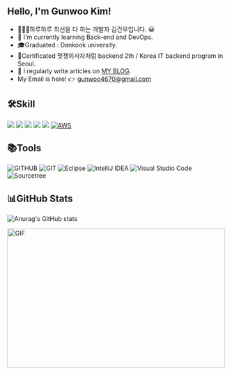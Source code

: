 ## Hello, I'm Gunwoo Kim!


- 👨🏻‍💻하루하루 최선을 다 하는 개발자 김건우입니다. 😀
- 🌱 I'm currently learning Back-end and DevOps.
- 🎓Graduated : Dankook university.
- 📜Certificated  멋쟁이사자처럼 backend 2th / Korea IT backend program in Seoul.
- 📝 I regularly write articles on [MY BLOG](https://velog.io/@guns95).  
- My Email is here! 👉  gunwoo4670@gmail.com
<!--  My Resume is here! 👉 [RESUME](https://big-marjoram-ffc.notion.site/4179a4f44b2e4789b280720cb13b21fc) -->
<!-- 🔭 I am currently studying at [Dong-A University](https://computer.donga.ac.kr/sites/computer/index.do) as a student. -->

## 🛠Skill
<img src="https://img.shields.io/badge/Java-E34F26?style=flat&logo=Java&logoColor=white"/></a>
<img src="https://img.shields.io/badge/Spring-6DB33F?style=flat&logo=Spring&logoColor=white"/></a>
<img src="https://img.shields.io/badge/Spring Boot-6DB33F?style=flat&logo=Spring Boot&logoColor=white"/></a>
<img src="https://img.shields.io/badge/JUnit5-25A162?style=flat&logo=JUnit5&logoColor=white"/></a>
<img src="https://img.shields.io/badge/MySQL-4479A1?style=flat&logo=MySQL&logoColor=white"/></a>
[![AWS](https://img.shields.io/badge/AWS-%23FF9900.svg?style=flat&for-the-badge&logo=amazon-aws&logoColor=white)](https://chloe-codes1.gitbook.io/til/aws)&nbsp;

## 📚Tools
![GITHUB](https://img.shields.io/badge/github-181717.svg?style=flat&logo=github&logoColor=white)
![GIT](https://img.shields.io/badge/git-F05032.svg?style=flat&logo=git&logoColor=white)
![Eclipse](https://img.shields.io/badge/Eclipse-FE7A16.svg?style=flat&logo=Eclipse&logoColor=white)
![IntelliJ IDEA](https://img.shields.io/badge/IntelliJIDEA-000000.svg?style=flat&logo=intellij-idea&logoColor=white)
![Visual Studio Code](https://img.shields.io/badge/Visual%20Studio%20Code-0078d7.svg?style=flat&logo=visual-studio-code&logoColor=white)
![Sourcetree](https://img.shields.io/badge/Sourcetree-0052CC.svg?style=flat&logo=Sourcetree&logoColor=white)


## 📊GitHub Stats 
![Anurag's GitHub stats](https://github-readme-stats.vercel.app/api?username=KimGunWoo9595&theme=Gradient&show_icons=true)

<img align="left" alt="GIF" src="https://github.com/abhisheknaiidu/abhisheknaiidu/blob/master/code.gif?raw=true" width="500" height="320" />
